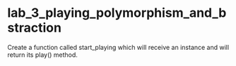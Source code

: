 # lab_3_playing_polymorphism_and_bstraction
Create a function called start_playing which will receive an instance and will return its play() method.
